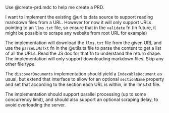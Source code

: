 Use @create-prd.mdc to help me create a PRD.

I want to implement the existing @url.ts data source to support reading markdown files from a URL. However for now it will only support URLs pointing to an `llms.txt` file, so ensure that in the `validate` fn (In future, it might be possible to scrape any website from root URL for example)

The implementation will download the `llms.txt` file from the given URL and use the `parseLLMsTxt` fn in the @utils.ts file to parse the content to get a list of all the URLs. Read the JS doc for that fn to understand the return shape. The implementation will only support downloading markdown files. Skip any other file type.

The `discoverDocuments` implementation should yield a `IndexableDocument` as usual, but extend that interface to allow for an optional `sectionName` property and set that according to the section each URL is within, in the llms.txt file.

The implementation should support parallel processing (up to some concurrency limit), and should also support an optional scraping delay, to avoid overloading the server.
